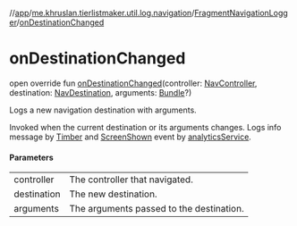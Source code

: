 //[app](../../../index.md)/[me.khruslan.tierlistmaker.util.log.navigation](../index.md)/[FragmentNavigationLogger](index.md)/[onDestinationChanged](on-destination-changed.md)

# onDestinationChanged

open override fun [onDestinationChanged](on-destination-changed.md)(controller: [NavController](https://developer.android.com/reference/kotlin/androidx/navigation/NavController.html), destination: [NavDestination](https://developer.android.com/reference/kotlin/androidx/navigation/NavDestination.html), arguments: [Bundle](https://developer.android.com/reference/kotlin/android/os/Bundle.html)?)

Logs a new navigation destination with arguments.

Invoked when the current destination or its arguments changes. Logs info message by [Timber](https://jakewharton.github.io/timber/docs/5.x/timber/timber.log/-timber/index.html) and [ScreenShown](../../me.khruslan.tierlistmaker.util.analytics/-screen-shown/index.md) event by [analyticsService](analytics-service.md).

#### Parameters

| | |
|---|---|
| controller | The controller that navigated. |
| destination | The new destination. |
| arguments | The arguments passed to the destination. |
